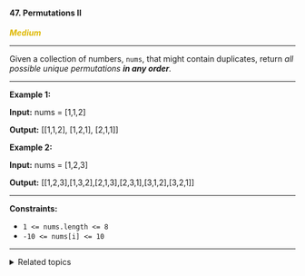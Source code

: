 #### 47. Permutations II

<span style="color:#deb800">***Medium***</span>
___

Given a collection of numbers, `nums`, that might contain duplicates, return _all possible unique permutations **in any order**._
___

**Example 1:**

**Input:** nums = [1,1,2]

**Output:** [[1,1,2], [1,2,1], [2,1,1]] 

**Example 2:**

**Input:** nums = [1,2,3]

**Output:** [[1,2,3],[1,3,2],[2,1,3],[2,3,1],[3,1,2],[3,2,1]] 
___

**Constraints:**

*   `1 <= nums.length <= 8`
*   `-10 <= nums[i] <= 10`
___

<details><summary>Related topics</summary>

[#Array](https://leetcode.com/tag/array/)
[#Backtracking](https://leetcode.com/tag/backtracking/)

</details>
